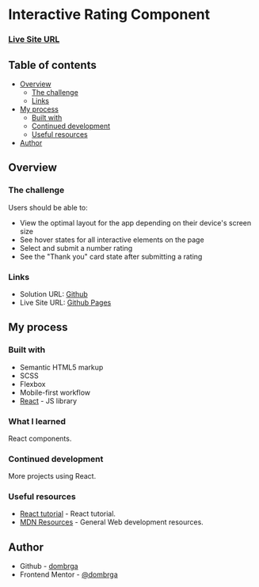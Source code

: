 # Interactive Rating Component

### [Live Site URL](https://dombrga.github.io/interactive-rating-component/)

## Table of contents

- [Overview](#overview)
  - [The challenge](#the-challenge)
  - [Links](#links)
- [My process](#my-process)
  - [Built with](#built-with)
  - [Continued development](#continued-development)
  - [Useful resources](#useful-resources)
- [Author](#author)

## Overview

### The challenge

Users should be able to:

- View the optimal layout for the app depending on their device's screen size
- See hover states for all interactive elements on the page
- Select and submit a number rating
- See the "Thank you" card state after submitting a rating

### Links

- Solution URL: [Github](https://github.com/dombrga/interactive-rating-component)
- Live Site URL: [Github Pages](https://dombrga.github.io/interactive-rating-component/)

## My process

### Built with

- Semantic HTML5 markup
- SCSS
- Flexbox
- Mobile-first workflow
- [React](https://reactjs.org/) - JS library


### What I learned

React components.

### Continued development

More projects using React.


### Useful resources

- [React tutorial](https://www.youtube.com/watch?v=bMknfKXIFA8&t=30272s) - React tutorial.
- [MDN Resources](https://developer.mozilla.org/en-US/) - General Web development resources.


## Author

- Github - [dombrga](https://github.com/dombrga)
- Frontend Mentor - [@dombrga](https://www.frontendmentor.io/profile/dombrga)
